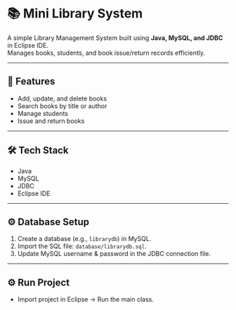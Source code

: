 # 📚 Mini Library System

A simple Library Management System built using **Java, MySQL, and JDBC** in Eclipse IDE.  
Manages books, students, and book issue/return records efficiently.

---

## 🚀 Features
- Add, update, and delete books
- Search books by title or author
- Manage students
- Issue and return books

---

## 🛠️ Tech Stack
- Java
- MySQL
- JDBC
- Eclipse IDE

---

## ⚙️ Database Setup
1. Create a database (e.g., `librarydb`) in MySQL.
2. Import the SQL file: `database/librarydb.sql`.
3. Update MySQL username & password in the JDBC connection file.

---

## ⚙️ Run Project
- Import project in Eclipse → Run the main class.
